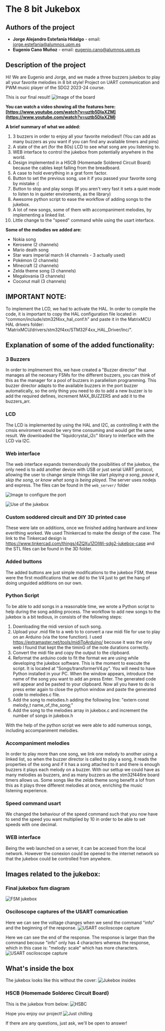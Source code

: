 # The 8 bit Jukebox

## Authors of the project

* **Jorge Alejandro Estefanía Hidalgo** - email: [jorge.estefania@alumnos.upm.es](mailto:jorge.estefania@alumnos.upm.es)
* **Eugenio Cano Muñoz** - email: [eugenio.cano@alumnos.upm.es](mailto:eugenio.cano@alumnos.upm.es)

## Description of the project

Hi! We are Eugenio and Jorge, and we made a three buzzers jukebox to play all your favorite melodies in 8 bit style!
Project on UART communication and PWM music player of the SDG2 2023-24 course.

This is our final result!
![Image of the board](docs/assets/imgs/IMG_8665.jpeg)

**You can watch a video showing all the features here: [https://www.youtube.com/watch?v=uztb5DlaXZM](https://www.youtube.com/watch?v=uztb5DlaXZM)**

**A brief summary of what we added:**

1. 3 buzzers in order to enjoy all your favorite melodies!! (You can add as many buzzers as you want if you can find any available timers and pins)
2. A state of the art (for the 80s) LCD to see what song are you listening to.
3. WEB interface to control the jukebox from potentially anywhere in the world.
4. Design implemented in a HSCB (Homemade Soldered Circuit Board) because the cables kept falling from the breadboard.
5. A case to hold everything in a grat form factor.
6. Button to set the previous song, use it if you passed your favorite song by mistake :(
7. Button to stop and play songs (If you aren't very fast it sets a quiet mode to listen to in quieter enviroments, as the library)
8. Awesome python script to ease the workflow of adding songs to the jukebox.
9. A lot of new songs, some of them with accompaniment melodies, by implementing a linked list.
10. Little change to the "speed" command while using the usart interface.

**Some of the melodies we added are:**

- Nokia song
- Kerosene (2 channels)
- Mario death song
- Star wars imperial march (4 channels - 3 actually used)
- Pokémon (2 channels)
- Minecraft (2 channels)
- Zelda theme song (3 channels)
- Megalovania (3 channels)
- Coconut mall (3 channels)

## IMPORTANT NOTE:
To implement the LCD, we had to activate the HAL. In order to compile the code, it is important to copy the HAL configuration file located in "common/include/stm32f4xx_hal_conf.h" and paste it in the MatrixMCU HAL drivers folder: "MatrixMCU/drivers/stm32f4xx/STM32F4xx_HAL_Driver/Inc/".

## Explanation of some of the added functionality:

### 3 Buzzers

In order to implmement this, we have created a "Buzzer director" that manages all the necesary FSMs for the different buzzers, you can think of this as the manager for a pool of buzzers in parallelism programming. This buzzer director adapts to the available buzzers in the port buzzer automatically, so the only thing you need to do to add a new buzzer is to add the required defines, increment MAX_BUZZERS and add it to the buzzers_arr.

### LCD

The LCD is implemented by using the HAL and I2C, as controlling it with the cmsis enviroment would be very time consuming and would get the same result.
We downloaded the "liquidcrystal_i2c" library to interface with the LCD via I2C.

### Web interface

The web interface expands tremendously the posibilities of the jukebox, the only need is to add another device with USB or just serial UART protocol, allowing the user to change simple things like start *playing a song*, *pause it*, *skip the song*, or *know what song is being played*. The server uses nodejs and express. The files can be found in the `web_server/` folder

![Image to configure the port](./docs/assets/imgs/configure_port.png)

![Use of the jukebox](./docs/assets/imgs/web_server.png)

### Custom soddered circuit and DIY 3D printed case

These were late on additions, once we finished adding hardware and knew everithing worked. We used Thinkercad to make the design of the case. The link to the Tinkercad design is https://www.tinkercad.com/things/4ZQXu1ZOIWi-sdg2-jukebox-case and the STL files can be found in the 3D folder.

### Added buttons

The added buttons are just simple modifications to the jukebox FSM, these were the first modifications that we did to the V4 just to get the hang of doing unguided additions on our own.

### Python Script
To be able to add songs in a reasonable time, we wrote a Python script to help during the song adding process.
The workflow to add new songs to the jukebox is a bit tedious, in consists of the following steps:
1. Downloading the midi version of such song.
2. Upload your .mid file to a web to to convert a raw midi file for use to play on an Arduino (via the tone function). I used https://extramaster.net/tools/midiToArduino/ becouse it was the only web I found that kept the the timinG of the note durations correctly.
3. Convert the midi file and copy the output to the clipboard.
4. Reformat the arduino code to fit the format we are using while developing the jukebox software. 
This is the moment to execute the script. It is located at "Songs/transformerV4.py". You will need to have Python installed in your PC.
When the window appears, introduce the name of the song you want to add an press Enter. The generated code will appear and be pasted to your clipboard.
Now all you have to do is press enter again to close the python window and paste the generated code to melodies.c file.
5. Add the song to melodies.h adding the following line: "extern const melody_t name_of_the_song;"
6. Add the song to the melodies array in jukebox.c and increment the number of songs in jukebox.h

With the help of the python script we were able to add numerous songs, including accompaniment melodies.

### Accompaniment melodies
In order to play more than one song, we link one melody to another using a linked list, so when the buzzer director is called to play a song, it reads the properties of the song and if it has a song attached to it and there is enough buzzers it plays each melody on a buzzer. With our settup we could have as many melodies as buzzers, and as many buzzers as the stm32f446re board timers allows us.
Some songs like the zelda theme song benefit a lof from this as it plays three different melodies at once, enriching the music listening experience.

### Speed command usart
We changed the behaviour of the speed command such that you now have to send the speed you want multiplied by 10 in order to be able to set speeds with one decimal.

### WEB interface
Being the web launched on a server, it can be accesed from the local network. However the conexion could be opened to the internet network so that the jukebox could be controlled from anywhere. 

## Images related to the jukebox:

### Final jukebox fsm diagram
![FSM jukebox](docs/assets/imgs/jukebox_fsm.jpeg)

### Osciloscope captures of the USART comunication
Here we can see the voltage changes when we send the command "info" and the beginning of the response.
![USART osciloscope capture](docs/assets/imgs/osciloscope_uart.jpeg)

Here we can see the end of the response. The response is larger than the command becouse "info" only has 4 characters whereas the response, which in this case is: "melody: scale" which has more characters.
![USART osciloscope capture](docs/assets/imgs/oscioscope_uart_2.jpeg)

## What's inside the box
The jukebox looks like this without the cover:
![Jukebox insides](docs/assets/imgs/IMG_8660.jpeg)

### HSCB (Homemade Solderec Circuit Board)
This is the jukebox from below:
![HSBC](docs/assets/imgs/HSCB.jpeg)

Hope you enjoy our project! 
![Just chilling](docs/assets/imgs/IMG_8666.jpeg)

If there are any questions, just ask, we'll be open to answer!
